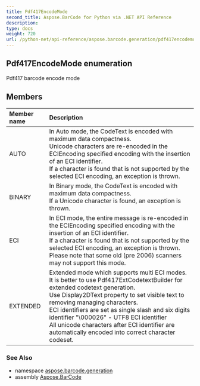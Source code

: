 ```yaml
---
title: Pdf417EncodeMode
second_title: Aspose.BarCode for Python via .NET API Reference
description: 
type: docs
weight: 720
url: /python-net/api-reference/aspose.barcode.generation/pdf417encodemode/
---
```


## Pdf417EncodeMode enumeration

Pdf417 barcode encode mode

## Members
| Member name | Description |
| :- | :- |
|AUTO|In Auto mode, the CodeText is encoded with maximum data compactness. <br/>            Unicode characters are re-encoded in the ECIEncoding specified encoding with the insertion of an ECI identifier.<br/>            If a character is found that is not supported by the selected ECI encoding, an exception is thrown.|
|BINARY|In Binary mode, the CodeText is encoded with maximum data compactness. <br/>            If a Unicode character is found, an exception is thrown.|
|ECI|In ECI mode, the entire message is re-encoded in the ECIEncoding specified encoding with the insertion of an ECI identifier.<br/>            If a character is found that is not supported by the selected ECI encoding, an exception is thrown.<br/>            Please note that some old (pre 2006) scanners may not support this mode.|
|EXTENDED|Extended mode which supports multi ECI modes.<br/>        It is better to use Pdf417ExtCodetextBuilder for extended codetext generation.<br/>        Use Display2DText property to set visible text to removing managing characters.<br/>        ECI identifiers are set as single slash and six digits identifier "\000026" - UTF8 ECI identifier<br/>        All unicode characters after ECI identifier are automatically encoded into correct character codeset.|

### See Also

* namespace [aspose.barcode.generation](/barcode/python-net/api-reference/aspose.barcode.generation/)
* assembly [Aspose.BarCode](/barcode/python-net/api-reference/)

